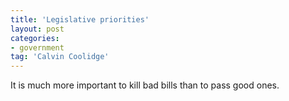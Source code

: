 ```yaml
---
title: 'Legislative priorities'
layout: post
categories:
- government
tag: 'Calvin Coolidge'
---
```


It is much more important to kill bad bills than to pass good ones.